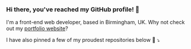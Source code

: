 ### Hi there, you've reached my GitHub profile! 👋

I'm a front-end web developer, based in Birmingham, UK.
Why not check out my [portfolio website](https://www.scottnicholson.co.uk)?

I have also pinned a few of my proudest repositories below 🎉 ⤵️

<!--
**snicholson99/snicholson99** is a ✨ _special_ ✨ repository because its `README.md` (this file) appears on your GitHub profile.

Here are some ideas to get you started:

- 🔭 I’m currently working on ...
- 🌱 I’m currently learning ...
- 👯 I’m looking to collaborate on ...
- 🤔 I’m looking for help with ...
- 💬 Ask me about ...
- 📫 How to reach me: ...
- 😄 Pronouns: ...
- ⚡ Fun fact: ...
-->
